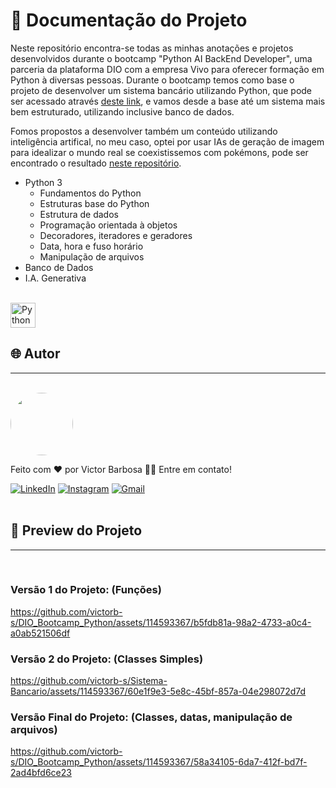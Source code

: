 # 📒 Documentação do Projeto


Neste repositório encontra-se todas as minhas anotações e projetos desenvolvidos durante o bootcamp "Python AI BackEnd Developer", uma parceria da plataforma DIO com a empresa Vivo para oferecer formação em Python à diversas pessoas. Durante o bootcamp temos como base o projeto de desenvolver um sistema bancário utilizando Python, que pode ser acessado através [deste link](https://github.com/victorb-s/DIO_Bootcamp_Python/blob/421ebd95443fc48b929744dd0c307fb2c4298ae1/Python/Projetos/SistemaV4/SistemaBancarioV4.py), e vamos desde a base até um sistema mais bem estruturado, utilizando inclusive banco de dados.

Fomos propostos a desenvolver também um conteúdo utilizando inteligência artifical, no meu caso, optei por usar IAs de geração de imagem para idealizar o mundo real se coexistissemos com pokémons, pode ser encontrado o resultado [neste repositório](https://github.com/victorb-s/DIO-lab-natty-or-not).


- Python 3
  - Fundamentos do Python
  - Estruturas base do Python
  - Estrutura de dados
  - Programação orientada à objetos
  - Decoradores, iteradores e geradores
  - Data, hora e fuso horário
  - Manipulação de arquivos
- Banco de Dados
- I.A. Generativa
  
<div style="display: inline_block"><br>
  <img align="center" alt="Python" heigth="30" width="40" src="https://cdn.jsdelivr.net/gh/devicons/devicon@latest/icons/python/python-original.svg">
</div>
  
## 🌐 Autor
---
<br>

<a href="https://www.linkedin.com/in/victor-santos-01242007111203200607/">
 <img style="border-radius: 50%" src="https://avatars.githubusercontent.com/u/114593367?s=400&u=35dad9c7030300514c27e765de70b83b4073c802&v=4" width="100px;" alt=""/>
</a>

Feito com ❤️ por Victor Barbosa 👋🏽 Entre em contato!

[![LinkedIn](https://img.shields.io/badge/LinkedIn-0077B5?style=for-the-badge&logo=linkedin&logoColor=white)](https://www.linkedin.com/in/victor-santos-01242007111203200607/)
[![Instagram](https://img.shields.io/badge/-Instagram-%23E4405F?style=for-the-badge&logo=instagram&logoColor=white)](https://www.instagram.com/vituisdev/)
[![Gmail](https://img.shields.io/badge/Gmail-333333?style=for-the-badge&logo=gmail&logoColor=red)](mailto:victorb.santos15@gmail.com)
<br>
<br>

## 🔗 Preview do Projeto
---

<br>

### Versão 1 do Projeto: (Funções)

https://github.com/victorb-s/DIO_Bootcamp_Python/assets/114593367/b5fdb81a-98a2-4733-a0c4-a0ab521506df

### Versão 2 do Projeto: (Classes Simples)

https://github.com/victorb-s/Sistema-Bancario/assets/114593367/60e1f9e3-5e8c-45bf-857a-04e298072d7d

### Versão Final do Projeto: (Classes, datas, manipulação de arquivos)

https://github.com/victorb-s/DIO_Bootcamp_Python/assets/114593367/58a34105-6da7-412f-bd7f-2ad4bfd6ce23
